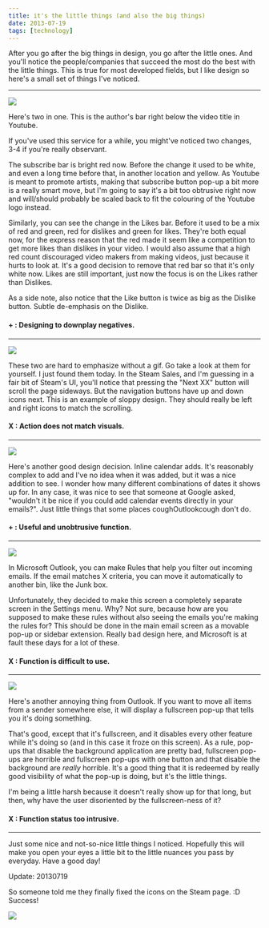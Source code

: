 ```yaml
---
title: it's the little things (and also the big things)
date: 2013-07-19
tags: [technology]
---
```


After you go after the big things in design, you go after the little ones. And you'll notice the people/companies that succeed the most do the best with the little things. This is true for most developed fields, but I like design so here's a small set of things I've noticed.

<hr class="line">
<div class="center">
  <a href="http://i.imgur.com/RxYejHJ.png" title="Like bar" rel="littlethings" class="fancybox">
    <img src="http://i.imgur.com/RxYejHJ.png" class="scale-with-grid">
  </a>
</div>

Here's two in one. This is the author's bar right below the video title in Youtube.

If you've used this service for a while, you might've noticed two changes, 3-4 if you're really observant.

The subscribe bar is bright red now. Before the change it used to be white, and even a long time before that, in another location and yellow. As Youtube is meant to promote artists, making that subscribe button pop-up a bit more is a really smart move, but I'm going to say it's a bit too obtrusive right now and will/should probably be scaled back to fit the colouring of the Youtube logo instead.

Similarly, you can see the change in the Likes bar. Before it used to be a mix of red and green, red for dislikes and green for likes. They're both equal now, for the express reason that the red made it seem like a competition to get more likes than dislikes in your video. I would also assume that a high red count discouraged video makers from making videos, just because it hurts to look at. It's a good decision to remove that red bar so that it's only white now. Likes are still important, just now the focus is on the Likes rather than Dislikes.

As a side note, also notice that the Like button is twice as big as the Dislike button. Subtle de-emphasis on the Dislike.

#### + : Designing to downplay negatives.

<hr class="line">
<div class="center">
  <a href="http://i.imgur.com/cYmnxfi.png" title="Steam Sales" rel="littlethings" class="fancybox">
    <img src="http://i.imgur.com/cYmnxfi.png" class="scale-with-grid">
  </a>
</div>

These two are hard to emphasize without a gif. Go take a look at them for yourself. I just found them today. In the Steam Sales, and I'm guessing in a fair bit of Steam's UI, you'll notice that pressing the "Next XX" button will scroll the page sideways. But the navigation buttons have up and down icons next. This is an example of sloppy design. They should really be left and right icons to match the scrolling.

#### X : Action does not match visuals.

<hr class="line">
<div class="center">
  <a href="http://i.imgur.com/CHWU65j.png" title="Steam Sales" rel="littlethings" class="fancybox">
    <img src="http://i.imgur.com/CHWU65j.png" class="scale-with-grid">
  </a>
</div>

Here's another good design decision. Inline calendar adds. It's reasonably complex to add and I've no idea when it was added, but it was a nice addition to see. I wonder how many different combinations of dates it shows up for. In any case, it was nice to see that someone at Google asked, "wouldn't it be nice if you could add calendar events directly in your emails?". Just little things that some places coughOutlookcough don't do.

#### + : Useful and unobtrusive function.

<hr class="line">
<div class="center">
  <a href="http://i.imgur.com/s0jAvD2.png" title="Outlook Filters" rel="littlethings" class="fancybox">
    <img src="http://i.imgur.com/s0jAvD2.png" class="scale-with-grid">
  </a>
</div>

In Microsoft Outlook, you can make Rules that help you filter out incoming emails. If the email matches X criteria, you can move it automatically to another bin, like the Junk box.

Unfortunately, they decided to make this screen a completely separate screen in the Settings menu. Why? Not sure, because how are you supposed to make these rules without also seeing the emails you're making the rules for? This should be done in the main email screen as a movable pop-up or sidebar extension. Really bad design here, and Microsoft is at fault these days for a lot of these.

#### X : Function is difficult to use.

<hr class="line">
<div class="center">
  <a href="http://i.imgur.com/hoJ989W.png" title="Outlook Move Mail" rel="littlethings" class="fancybox">
    <img src="http://i.imgur.com/hoJ989W.png" class="scale-with-grid">
  </a>
</div>

Here's another annoying thing from Outlook. If you want to move all items from a sender somewhere else, it will display a fullscreen pop-up that tells you it's doing something.

That's good, except that it's fullscreen, and it disables every other feature while it's doing so (and in this case it froze on this screen). As a rule, pop-ups that disable the background application are pretty bad, fullscreen pop-ups are horrible and fullscreen pop-ups with one button and that disable the background are *really* horrible. It's a good thing that it is redeemed by really good visibility of what the pop-up is doing, but it's the little things.

I'm being a little harsh because it doesn't really show up for that long, but then, why have the user disoriented by the fullscreen-ness of it?

#### X : Function status too intrusive.

<hr class="line">
Just some nice and not-so-nice little things I noticed. Hopefully this will make you open your eyes a little bit to the little nuances you pass by everyday. Have a good day!



Update: 20130719

So someone told me they finally fixed the icons on the Steam page. :D Success!

<div class="center">
  <a href="http://i.imgur.com/UxnDPCW.png" title="Steam fixed it!" rel="littlethings" class="fancybox">
    <img src="http://i.imgur.com/UxnDPCW.png" class="scale-with-grid">
  </a>
</div>
